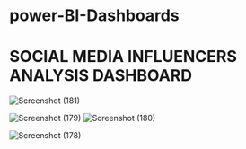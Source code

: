 # power-BI-Dashboards
# SOCIAL MEDIA INFLUENCERS ANALYSIS DASHBOARD

![Screenshot (181)](https://user-images.githubusercontent.com/100082194/179688189-3aba4237-3935-4d61-adf5-eeb6889b8d0e.png)

![Screenshot (179)](https://user-images.githubusercontent.com/100082194/179688247-c121fb9e-9d5f-4926-bbcb-d3bb2218f167.png)
![Screenshot (180)](https://user-images.githubusercontent.com/100082194/179688208-0f85d70f-9356-4e74-a0ed-22d2e1ecaf81.png)


![Screenshot (178)](https://user-images.githubusercontent.com/100082194/179688527-e296be5b-4966-42d1-b99b-e6ea371a1039.png)
